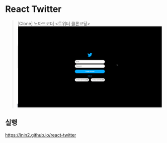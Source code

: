 # React Twitter

> [Clone] 노마드코더 <트위터 클론코딩>
> <img src="./readme_source/react-twitter.gif" alt="preview">

## 실행

https://inin2.github.io/react-twitter
